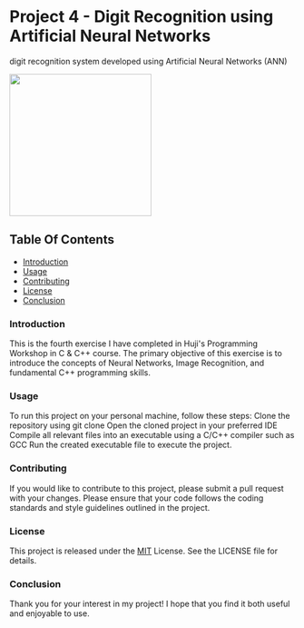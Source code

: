 # Project 4 - Digit Recognition using Artificial Neural Networks
digit recognition system developed using Artificial Neural Networks (ANN)

<img src="https://www.researchgate.net/profile/Hugo-Larochelle/publication/200744481/figure/fig1/AS:668968306098181@1536505881710/Samples-from-the-MNIST-digit-recognition-data-set-Here-a-black-pixel-corresponds-to-an.png" width= "250" height= "250">


## Table Of Contents
- [Introduction](#introduction)
- [Usage](#usage)
- [Contributing](#contributing)
- [License](#license)
- [Conclusion](#conclusion)

### Introduction
This is the fourth exercise I have completed in Huji's Programming Workshop in C & C++ course.
The primary objective of this exercise is to introduce the concepts of Neural Networks, Image Recognition, and fundamental C++ programming skills.

### Usage
To run this project on your personal machine, follow these steps:
Clone the repository using git clone <url>
Open the cloned project in your preferred IDE
Compile all relevant files into an executable using a C/C++ compiler such as GCC
Run the created executable file to execute the project.

### Contributing
If you would like to contribute to this project, please submit a pull request with your changes. 
Please ensure that your code follows the coding standards and style guidelines outlined in the project.

### License
This project is released under the [MIT](https://choosealicense.com/licenses/mit/) License. See the LICENSE file for details.

### Conclusion
Thank you for your interest in my project! I hope that you find it both useful and enjoyable to use.

